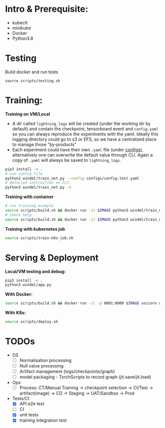 # Intro & Prerequisite:

- kubectl
- minikube
- Docker
- Python3.8 

# Testing
Build docker and run tests
```
source scripts/testing.sh
```

# Training:


**Training on VM/Local**
- A dir called `lightning_logs` will be created (under the working dir by default) and contain the checkpoint, 
  tensorboard event and `config.yaml` 
  so you can always reproduce the experiments with the yaml. 
  Ideally this logging directory could go to s3 or EFS, so we have a centralised place to manage those "by-products"
- Each experiment could have their own `.yaml` file (under [configs](configs)), 
  alternatively one can overwrite the default value through CLI. 
  Again a copy of `.yaml` will always be saved to `lightning_logs`.
  
```bash
pip3 install -e .
# use config file
python3 windml/train_net.py --config configs/config.test.yaml
# detailed instruction on CLI:
python3 windml/train_net.py -h
```

**Training with container**
```bash
# run training example
source scripts/build.sh && docker run -it $IMAGE python3 windml/train_net.py --config configs/config.test.yaml
# check help
source scripts/build.sh && docker run -it $IMAGE python3 windml/train_net.py -h
```

**Training with kubernetes job**
```bash
source scripts/train-k8s-job.sh
```

# Serving & Deployment
**Local/VM testing and debug:**
```bash
pip3 install -e .
python3 windml/app.py
```

**With Docker:**
```bash
source scripts/build.sh && docker run -it -p 8001:8000 $IMAGE uvicorn windml.app:app --reload --host 0.0.0.0
```

**With K8s:**
```bash
source scripts/deploy.sh
```


# TODOs
- DS
    - [ ] Normalisation processing
    - [ ] Null value processing
    - [ ] Artifact management (logs/checkpoints/graph)
    - [ ] model packaging - TorchScripts to record graph (jit.save/jit.load)
- Ops
    - [ ] Process: CT/Manual Training -> checkpoint selection -> CI/Test -> artifact(image) -> CD -> Staging -> UAT/Sandbox -> Prod
- Tests/CI
    - [x] API e2e test 
    - [ ] CI
    - [x] unit tests
    - [x] training integration test
